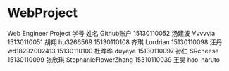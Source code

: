 # WebProject
Web Engineer Project
学号	      姓名	    Github账户
15130110052	汤建波   	Vvvvvia
15130110051	胡翔	   hu3266569
15130110108	齐琪    	Lordrian
15130110098	汪丹	   wd18292002413
15130110100	杜晔晔   	duyeye
15130110097	孙仁	    SRcheese 
15130110099	张欣琪	   StephanieFlowerZhang
15310110039	王昊	    hao-naruto

